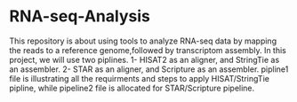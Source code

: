 # RNA-seq-Analysis
This repository is about using tools to analyze RNA-seq data by mapping the reads to a reference genome,followed by transcriptom assembly.
In this project, we will use two piplines. 
  1-  HISAT2 as an aligner, and StringTie as an assembler.
  2-  STAR as an aligner, and Scripture as an assembler. 
pipline1 file is illustrating all the requirments and steps to apply HISAT/StringTie pipline, while pipeline2 file is allocated for STAR/Scripture pipeline. 
